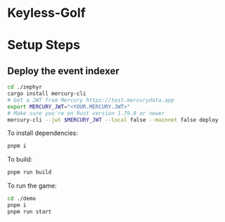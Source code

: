 # Keyless-Golf


# Setup Steps

## Deploy the event indexer

```bash
cd ./zephyr
cargo install mercury-cli
# Get a JWT from Mercury https://test.mercurydata.app
export MERCURY_JWT="<YOUR.MERCURY.JWT>"
# Make sure you're on Rust version 1.79.0 or newer
mercury-cli --jwt $MERCURY_JWT --local false --mainnet false deploy
```

To install dependencies:

```bash
pnpm i
```
To build:

```bash
pnpm run build
```

To run the game:

```bash
cd ./demo
pnpm i
pnpm run start
```
